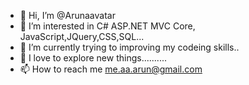 - 👋 Hi, I’m @Arunaavatar
- 👀 I’m interested in C# ASP.NET MVC Core, JavaScript,JQuery,CSS,SQL...
- 🌱 I’m currently trying to improving my codeing skills..
- 💞️ I love to explore new things..........
- 📫 How to reach me me.aa.arun@gmail.com

<!---
Arunaavatar/Arunaavatar is a ✨ special ✨ repository because its `README.md` (this file) appears on your GitHub profile.
You can click the Preview link to take a look at your changes.
--->
